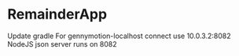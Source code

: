 RemainderApp
============

Update gradle
For gennymotion-localhost connect use 10.0.3.2:8082
NodeJS json server runs on 8082
